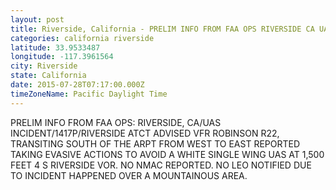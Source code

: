 ```yaml
---
layout: post
title: Riverside, California - PRELIM INFO FROM FAA OPS RIVERSIDE CA UAS INCIDENT 1417P RIVERSIDE ATCT ADVISED VFR ROBINSON
categories: california riverside
latitude: 33.9533487
longitude: -117.3961564
city: Riverside
state: California
date: 2015-07-28T07:17:00.000Z
timeZoneName: Pacific Daylight Time
---
```


PRELIM INFO FROM FAA OPS: RIVERSIDE, CA/UAS INCIDENT/1417P/RIVERSIDE ATCT ADVISED VFR  ROBINSON R22, TRANSITING SOUTH OF THE ARPT FROM WEST TO EAST REPORTED TAKING EVASIVE ACTIONS TO AVOID A WHITE SINGLE WING UAS AT 1,500 FEET 4 S RIVERSIDE VOR. NO NMAC REPORTED. NO LEO NOTIFIED DUE TO INCIDENT HAPPENED OVER A MOUNTAINOUS AREA. 